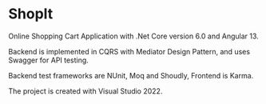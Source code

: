 # ShopIt

Online Shopping Cart Application with .Net Core version 6.0 and Angular 13.

Backend is implemented in CQRS with Mediator Design Pattern, and uses Swagger for API testing.

Backend test frameworks are NUnit, Moq and Shoudly, Frontend is Karma.

The project is created with Visual Studio 2022.
